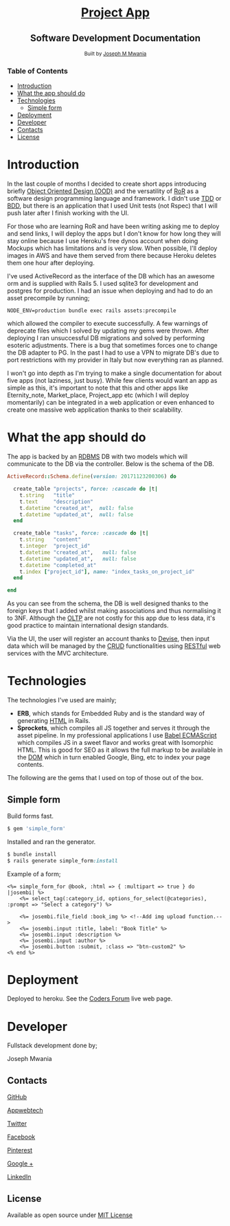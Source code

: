 
<div align="center">
<h1><a href="https://appwebtech-projects-app.herokuapp.com/projects">Project App</a></h1> 
<h2>Software Development Documentation</h2>
  

<div align="center">
  <sub>Built by
  <a href="https://github.com/appwebtech">Joseph M Mwania</a>
    
  </a>
</div>
</sub>
</div>

<h3>Table of Contents</h3>

- [Introduction](#introduction)
- [What the app should do ](#what-the-app-should-do )
- [Technologies](#technologies)
  - [Simple form](#simple-form)
- [Deployment](#deployment)
- [Developer](#developer)
- [Contacts](#contacts)
- [License](#license)


# Introduction

In the last couple of months I decided to create short apps introducing briefly [Object Oriented Design (OOD)](https://en.wikipedia.org/wiki/Object-oriented_design) and the versatility of [RoR](https://en.wikipedia.org/wiki/Ruby_on_Rails) as a software design programming language and framework. I didn't use [TDD](https://en.wikipedia.org/wiki/Test-driven_development) or [BDD](https://en.wikipedia.org/wiki/Behavior-driven_development), but there is an application that I used Unit tests (not Rspec) that I will push later after I finish working with the UI.  

For those who are learning RoR and have been writing asking me to deploy and send links, I will deploy the apps but I don't know for how long they will stay online because I use Heroku's free dynos account when doing Mockups which has limitations and is very slow. When possible, I'll deploy images in AWS and have them served from there because Heroku deletes them one hour after deploying.

I've used ActiveRecord as the interface of the DB which has an awesome orm and is supplied with Rails 5. I used sqlite3 for development and postgres for production. I had an issue when deploying and had to do an asset precompile by running; 

```shell
NODE_ENV=production bundle exec rails assets:precompile
```

which allowed the compiler to execute successfully. A few warnings of deprecate files which I solved by updating my gems were thrown. After deploying I ran unsuccessful DB migrations and solved by performing esoteric adjustments. There is a bug that sometimes forces one to change the DB adapter to PG. In the past I had to use a VPN to migrate DB's due to port restrictions with my provider in Italy but now everything ran as planned. 


I won't go into depth as I'm trying to make a single documentation for about five apps (not laziness, just busy). While few clients would want an app as simple as this, it's important to note that this and other apps like Eternity_note, Market_place, Project_app etc (which I will deploy momentarily) can be integrated in a web application or even  enhanced to create one massive web application thanks to their scalability. 


# What the app should do 

The app is backed by an [RDBMS](https://en.wikipedia.org/wiki/Relational_database_management_system) DB with two models which will communicate to the DB via the controller. Below is the schema of the DB. 

```ruby 
ActiveRecord::Schema.define(version: 20171123200306) do

  create_table "projects", force: :cascade do |t|
    t.string   "title"
    t.text     "description"
    t.datetime "created_at",  null: false
    t.datetime "updated_at",  null: false
  end

  create_table "tasks", force: :cascade do |t|
    t.string   "content"
    t.integer  "project_id"
    t.datetime "created_at",   null: false
    t.datetime "updated_at",   null: false
    t.datetime "completed_at"
    t.index ["project_id"], name: "index_tasks_on_project_id"
  end

end

```


As you can see from the schema, the DB is well designed thanks to the foreign keys that I added whilst making associations and thus normalising it to 3NF. Although the [OLTP](https://en.wikipedia.org/wiki/Online_transaction_processing) are not costly for this app due to less data, it's good practice to maintain international design standards.

Via the UI, the user will register an account thanks to [Devise](https://github.com/plataformatec/devise), then input data which will be managed by the [CRUD](https://en.wikipedia.org/wiki/Create,_read,_update_and_delete) functionalities using [RESTful](https://en.wikipedia.org/wiki/Representational_state_transfer) web services with the MVC architecture. 

# Technologies

The technologies I've used are mainly; 
* **ERB**, which stands for Embedded Ruby and is the standard way of generating [HTML](https://en.wikipedia.org/wiki/HTML) in Rails. 
* **Sprockets**, which compiles all JS together and serves it through the asset pipeline. In my professional applications I use [Babel ECMAScript](https://babeljs.io/learn-es2015/)  which compiles JS in a sweet flavor and works great with Isomorphic HTML. This is good for SEO as it allows the full markup to be available in the [DOM](https://en.wikipedia.org/wiki/Document_Object_Model) which in turn enabled Google, Bing, etc to index your  page contents.

The following are the gems that I used on top of those out of the box. 


## Simple form 

Build forms fast. 

```ruby
$ gem 'simple_form'
```

Installed and ran the generator.

```ruby
$ bundle install
$ rails generate simple_form:install
```

Example of a form;

```erb
<%= simple_form_for @book, :html => { :multipart => true } do |josembi| %>
    <%= select_tag(:category_id, options_for_select(@categories), :prompt => "Select a category") %>
    
    <%= josembi.file_field :book_img %> <!--Add img upload function.-->
    <%= josembi.input :title, label: "Book Title" %>
    <%= josembi.input :description %>
    <%= josembi.input :author %>
    <%= josembi.button :submit, :class => "btn-custom2" %>
<% end %>
```

# Deployment 

Deployed to heroku. See the [Coders Forum](https://appwebtech-coders-forum.herokuapp.com/) live web page. 

# Developer

Fullstack development done by;

Joseph Mwania

## Contacts

[GitHub](https://github.com/appwebtech)

[Appwebtech](http://www.theappwebtech.com/)

[Twitter](https://twitter.com/appwebtech)

[Facebook](https://www.facebook.com/appwebtech/)

[Pinterest](https://it.pinterest.com/appwebtech/)

[Google +](https://plus.google.com/u/1/104000565731100573953)

[LinkedIn](https://www.linkedin.com/company/18389649/admin/updates/)

## License

Available as open source under [MIT License](https://opensource.org/licenses/MIT)








